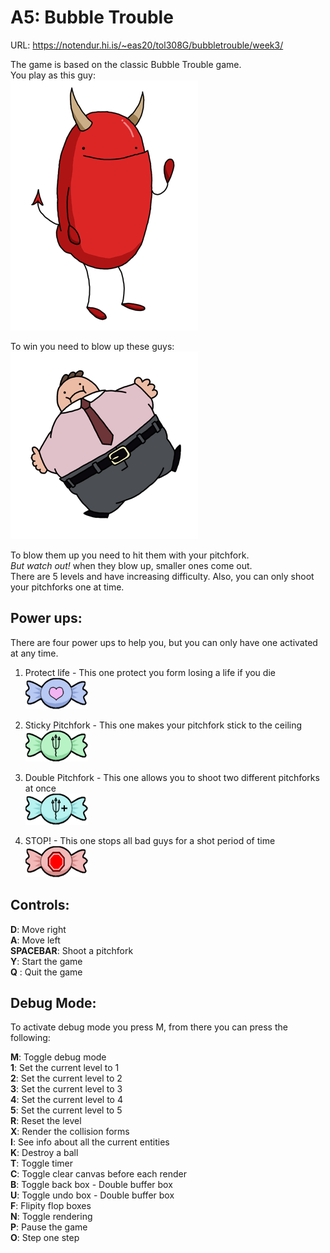# A5: Bubble Trouble
URL: https://notendur.hi.is/~eas20/tol308G/bubbletrouble/week3/

The game is based on the classic Bubble Trouble game.  
You play as this guy:  
![alt text](src/imgs/Demon/demonFront.png?raw=true "You")  

To win you need to blow up these guys:  
![alt text](src/imgs/bubbleboi.png?raw=true "Bad guy")  

To blow them up you need to hit them with your pitchfork.  
*But watch out!* when they blow up, smaller ones come out.  
There are 5 levels and have increasing difficulty.
Also, you can only shoot your pitchforks one at time.


## Power ups: 
There are four power ups to help you,
but you can only have one activated at any time.

1. Protect life - This one protect you form losing a life if you die  
![alt text](src/imgs/PowerUps/HeartPu.png?raw=true)  

2. Sticky Pitchfork - This one makes your pitchfork stick to the ceiling  
![alt text](src/imgs/PowerUps/BulletPu.png?raw=true)  

3. Double Pitchfork - This one allows you to shoot two different pitchforks at once  
![alt text](src/imgs/PowerUps/PulletPlusPu.png?raw=true)  

4. STOP! - This one stops all bad guys for a shot period of time  
![alt text](src/imgs/PowerUps/StopPu.png?raw=true)  


## Controls:
**D**: Move right  
**A**: Move left  
**SPACEBAR**: Shoot a pitchfork  
**Y**: Start the game  
**Q** : Quit the game  


## Debug Mode:
To activate debug mode you press M,
from there you can press the following:

**M**: Toggle debug mode  
**1**: Set the current level to 1  
**2**: Set the current level to 2  
**3**: Set the current level to 3  
**4**: Set the current level to 4  
**5**: Set the current level to 5  
**R**: Reset the level  
**X**: Render the collision forms  
**I**: See info about all the current entities  
**K**: Destroy a ball  
**T**: Toggle timer  
**C**: Toggle clear canvas before each render  
**B**: Toggle back box - Double buffer box  
**U**: Toggle undo box - Double buffer box  
**F**: Flipity flop boxes  
**N**: Toggle rendering  
**P**: Pause the game  
**O**: Step one step  